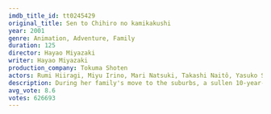 ```yaml
---
imdb_title_id: tt0245429
original_title: Sen to Chihiro no kamikakushi
year: 2001
genre: Animation, Adventure, Family
duration: 125
director: Hayao Miyazaki
writer: Hayao Miyazaki
production_company: Tokuma Shoten
actors: Rumi Hiiragi, Miyu Irino, Mari Natsuki, Takashi Naitô, Yasuko Sawaguchi, Tatsuya Gashûin, Ryûnosuke Kamiki, Yumi Tamai, Yô Ôizumi, Koba Hayashi, Tsunehiko Kamijô, Takehiko Ono, Bunta Sugawara, Shigeru Wakita, Shirô Saitô
description: During her family's move to the suburbs, a sullen 10-year-old girl wanders into a world ruled by gods, witches, and spirits, and where humans are changed into beasts.
avg_vote: 8.6
votes: 626693
---
```

